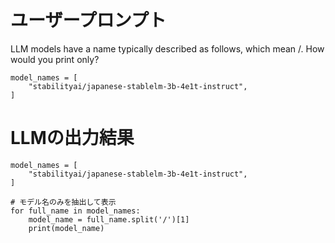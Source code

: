 # ユーザープロンプト

LLM models have a name typically described as follows, which mean <model supplier>/<model name>. How would you print <model name> only?

```
model_names = [
    "stabilityai/japanese-stablelm-3b-4e1t-instruct",
]
```


# LLMの出力結果

```
model_names = [
    "stabilityai/japanese-stablelm-3b-4e1t-instruct",
]

# モデル名のみを抽出して表示
for full_name in model_names:
    model_name = full_name.split('/')[1]
    print(model_name)
```